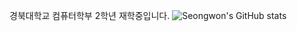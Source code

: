 경북대학교 컴퓨터학부 2학년 재학중입니다.
![Seongwon's GitHub stats](https://github-readme-stats.vercel.app/api?username=seongwon02&show_icons=true&theme=radical)

